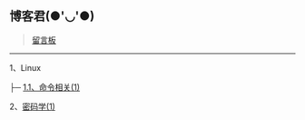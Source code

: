 ## 博客君(●'◡'●)

> [留言板](https://github.com/a1023293003/note-warehouse/issues "Message Board")

---

1、Linux

├─ [1.1、命令相关(1)](http://blog.bluesking.cn/directory/linux.html "Linux Command")

2、[密码学(1)](http://blog.bluesking.cn/directory/cryptography.html "Cryptography")























